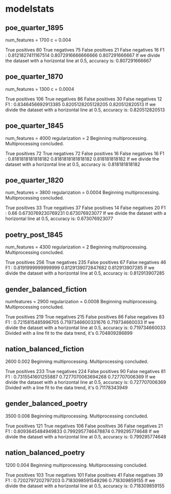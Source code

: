 modelstats
==========

poe_quarter_1895
----------------
num_features = 1700
c = 0.004

True positives 80
True negatives 75
False positives 21
False negatives 16
F1 : 0.8121827411167514
0.8072916666666666 0.807291666667
If we divide the dataset with a horizontal line at 0.5, accuracy is:  0.807291666667

poe_quarter_1870
----------------

num_features = 1300 
c = 0.0004

True positives 106
True negatives 86
False positives 30
False negatives 12
F1 : 0.8346456692913385
0.8205128205128205 0.820512820513
If we divide the dataset with a horizontal line at 0.5, accuracy is:  0.820512820513

poe_quarter_1845
----------------
num_features = 4000
regularization = 2
Beginning multiprocessing.
Multiprocessing concluded.

True positives 72
True negatives 72
False positives 16
False negatives 16
F1 : 0.8181818181818182
0.8181818181818182 0.818181818182
If we divide the dataset with a horizontal line at 0.5, accuracy is:  0.818181818182

poe_quarter_1820
----------------

num_features = 3800 
regularization = 0.0004
Beginning multiprocessing.
Multiprocessing concluded.

True positives 33
True negatives 37
False positives 14
False negatives 20
F1 : 0.66
0.6730769230769231 0.673076923077
If we divide the dataset with a horizontal line at 0.5, accuracy is:  0.673076923077

poetry_post_1845
----------------

num_features = 4300
regularization = 2
Beginning multiprocessing.
Multiprocessing concluded.

True positives 256
True negatives 235
False positives 67
False negatives 46
F1 : 0.8191999999999999
0.8129139072847682 0.812913907285
If we divide the dataset with a horizontal line at 0.5, accuracy is:  0.812913907285

gender_balanced_fiction
-----------------------

numfeatures = 2900 
regularization = 0.0008
Beginning multiprocessing.
Multiprocessing concluded.

True positives 219
True negatives 215
False positives 86
False negatives 83
F1 : 0.7215815485996705
0.7197346600331676 0.719734660033
If we divide the dataset with a horizontal line at 0.5, accuracy is:  0.719734660033
Divided with a line fit to the data trend, it's  0.704809286899

nation_balanced_fiction
-----------------------

2600 0.002
Beginning multiprocessing.
Multiprocessing concluded.

True positives 233
True negatives 224
False positives 90
False negatives 81
F1 : 0.7315541601255887
0.7277070063694268 0.727707006369
If we divide the dataset with a horizontal line at 0.5, accuracy is:  0.727707006369
Divided with a line fit to the data trend, it's  0.71178343949

gender_balanced_poetry
----------------------

3500 0.008
Beginning multiprocessing.
Multiprocessing concluded.

True positives 121
True negatives 106
False positives 36
False negatives 21
F1 : 0.8093645484949833
0.7992957746478874 0.799295774648
If we divide the dataset with a horizontal line at 0.5, accuracy is:  0.799295774648

nation_balanced_poetry
----------------------

1200 0.004
Beginning multiprocessing.
Multiprocessing concluded.

True positives 103
True negatives 101
False positives 41
False negatives 39
F1 : 0.7202797202797203
0.7183098591549296 0.718309859155
If we divide the dataset with a horizontal line at 0.5, accuracy is:  0.718309859155